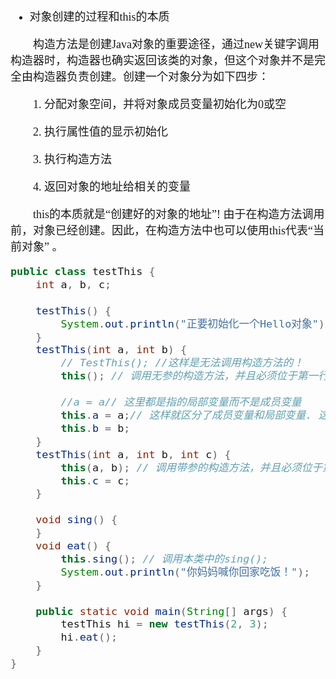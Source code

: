 <font size = 4 face = "黑体">

- 对象创建的过程和this的本质

　　构造方法是创建Java对象的重要途径，通过new关键字调用构造器时，构造器也确实返回该类的对象，但这个对象并不是完全由构造器负责创建。创建一个对象分为如下四步：

　　1. 分配对象空间，并将对象成员变量初始化为0或空

　　2. 执行属性值的显示初始化

　　3. 执行构造方法

　　4. 返回对象的地址给相关的变量

　　this的本质就是“创建好的对象的地址”! 由于在构造方法调用前，对象已经创建。因此，在构造方法中也可以使用this代表“当前对象” 。


```java
public class testThis {
    int a, b, c;
 
    testThis() {
        System.out.println("正要初始化一个Hello对象");
    }
    testThis(int a, int b) {
        // TestThis(); //这样是无法调用构造方法的！
        this(); // 调用无参的构造方法，并且必须位于第一行！
        
        //a = a// 这里都是指的局部变量而不是成员变量
        this.a = a;// 这样就区分了成员变量和局部变量. 这种情况占了this使用情况大多数！
        this.b = b;
    }
    testThis(int a, int b, int c) {
        this(a, b); // 调用带参的构造方法，并且必须位于第一行！
        this.c = c;
    }
 
    void sing() {
    }
    void eat() {
        this.sing(); // 调用本类中的sing();
        System.out.println("你妈妈喊你回家吃饭！");
    }
 
    public static void main(String[] args) {
    	testThis hi = new testThis(2, 3);
        hi.eat();
    }
}
```



</font>